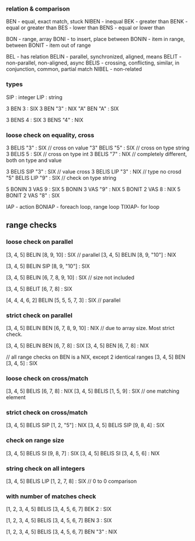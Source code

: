 ### relation & comparison
BEN - equal, exact match, stuck
NIBEN - inequal
BEK - greater than
BENK - equal or greater than
BES - lower than
BENS - equal or lower than

BON - range, array
BONI - to insert, place between
BONIN - item in range, between
BONIT - item out of range

BEL - has relation
BELIN - parallel, synchronized, aligned, means
BELIT - non-parallel, non-aligned, async
BELIS - crossing, conflicting, similar, in conjunction, common, partial match
NIBEL - non-related


### types

SIP : integer
LIP : string

3 BEN 3 : SIX
3 BEN "3" : NIX
"A" BEN "A" : SIX

3 BENS 4 : SIX
3 BENS "4" : NIX

### loose check on equality, cross

3 BELIS "3" : SIX // cross on value
"3" BELIS "5" : SIX // cross on type string
3 BELIS 5 : SIX // cross on type int
3 BELIS "7" : NIX // completely different, both on type and value

3 BELIS SIP "3" : SIX  // value cross
3 BELIS LIP "3" : NIX // type no crosd
"5" BELIS LIP "9" : SIX // check on type string

5 BONIN 3 VAS 9 : SIX
5 BONIN 3 VAS "9" : NIX
5 BONIT 2 VAS 8 : NIX
5 BONIT 2 VAS "8" : SIX

IAP - action
BONIAP - foreach loop, range loop
TIXIAP- for loop

## range checks

### loose check on parallel

[3, 4, 5] BELIN [8, 9, 10] : SIX // parallel
[3, 4, 5] BELIN [8, 9, "10"] : NIX

[3, 4, 5] BELIN SIP [8, 9, "10"] : SIX

[3, 4, 5] BELIN [6, 7, 8, 9, 10] : SIX // size not included

[3, 4, 5] BELIT [6, 7, 8] : SIX

[4, 4, 4, 6, 2] BELIN [5, 5, 5, 7, 3] : SIX // parallel

### strict check on parallel
[3, 4, 5] BELIN BEN [6, 7, 8, 9, 10] : NIX // due to array size. Most strict check.

[3, 4, 5] BELIN BEN [6, 7, 8] : SIX
[3, 4, 5] BEN [6, 7, 8] : NIX

// all range checks on BEN is a NIX, except 2 identical ranges
[3, 4, 5] BEN [3, 4, 5] : SIX

### loose check on cross/match

[3, 4, 5] BELIS [6, 7, 8] : NIX
[3, 4, 5] BELIS [1, 5, 9] : SIX // one matching element

### strict check on cross/match

[3, 4, 5] BELIS SIP [1, 2, "5"] : NIX
[3, 4, 5] BELIS SIP [9, 8, 4] : SIX


### check on range size

[3, 4, 5] BELIS SI [9, 8, 7] : SIX
[3, 4, 5] BELIS SI [3, 4, 5, 6] : NIX

### string check on all integers

[3, 4, 5] BELIS LIP [1, 2, 7, 8] : SIX
// 0 to 0 comparison

### with number of matches check

[1, 2, 3, 4, 5] BELIS [3, 4, 5, 6, 7] BEK 2 : SIX

[1, 2, 3, 4, 5] BELIS [3, 4, 5, 6, 7] BEN 3 : SIX

[1, 2, 3, 4, 5] BELIS [3, 4, 5, 6, 7] BEN "3" : NIX